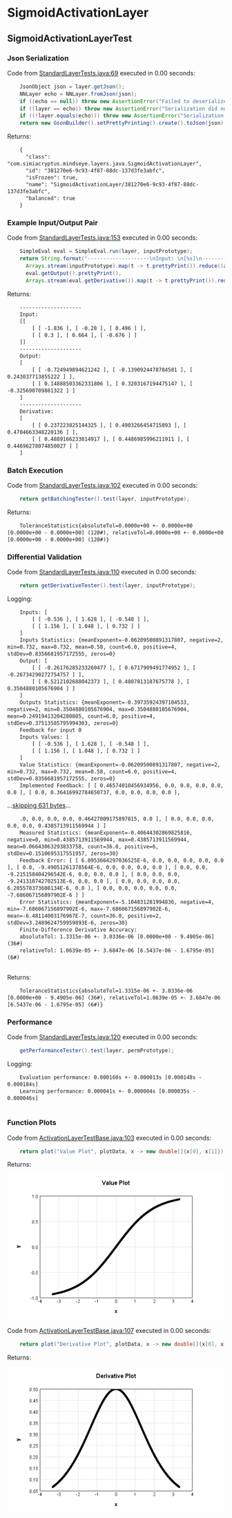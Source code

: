 # SigmoidActivationLayer
## SigmoidActivationLayerTest
### Json Serialization
Code from [StandardLayerTests.java:69](../../../../../../../src/main/java/com/simiacryptus/mindseye/test/StandardLayerTests.java#L69) executed in 0.00 seconds: 
```java
    JsonObject json = layer.getJson();
    NNLayer echo = NNLayer.fromJson(json);
    if ((echo == null)) throw new AssertionError("Failed to deserialize");
    if ((layer == echo)) throw new AssertionError("Serialization did not copy");
    if ((!layer.equals(echo))) throw new AssertionError("Serialization not equal");
    return new GsonBuilder().setPrettyPrinting().create().toJson(json);
```

Returns: 

```
    {
      "class": "com.simiacryptus.mindseye.layers.java.SigmoidActivationLayer",
      "id": "381270e6-9c93-4f87-88dc-137d3fe3abfc",
      "isFrozen": true,
      "name": "SigmoidActivationLayer/381270e6-9c93-4f87-88dc-137d3fe3abfc",
      "balanced": true
    }
```



### Example Input/Output Pair
Code from [StandardLayerTests.java:153](../../../../../../../src/main/java/com/simiacryptus/mindseye/test/StandardLayerTests.java#L153) executed in 0.00 seconds: 
```java
    SimpleEval eval = SimpleEval.run(layer, inputPrototype);
    return String.format("--------------------\nInput: \n[%s]\n--------------------\nOutput: \n%s\n--------------------\nDerivative: \n%s",
      Arrays.stream(inputPrototype).map(t -> t.prettyPrint()).reduce((a, b) -> a + ",\n" + b).get(),
      eval.getOutput().prettyPrint(),
      Arrays.stream(eval.getDerivative()).map(t -> t.prettyPrint()).reduce((a, b) -> a + ",\n" + b).get());
```

Returns: 

```
    --------------------
    Input: 
    [[
    	[ [ -1.836 ], [ -0.28 ], [ 0.496 ] ],
    	[ [ 0.3 ], [ 0.664 ], [ -0.676 ] ]
    ]]
    --------------------
    Output: 
    [
    	[ [ -0.724949894621242 ], [ -0.1390924478784581 ], [ 0.243037713855222 ] ],
    	[ [ 0.14888503362331806 ], [ 0.3203167194475147 ], [ -0.325690709881322 ] ]
    ]
    --------------------
    Derivative: 
    [
    	[ [ 0.237223825144325 ], [ 0.4903266454715893 ], [ 0.4704663348220136 ] ],
    	[ [ 0.4889166233814917 ], [ 0.4486985996211911 ], [ 0.44696278074850027 ] ]
    ]
```



### Batch Execution
Code from [StandardLayerTests.java:102](../../../../../../../src/main/java/com/simiacryptus/mindseye/test/StandardLayerTests.java#L102) executed in 0.00 seconds: 
```java
    return getBatchingTester().test(layer, inputPrototype);
```

Returns: 

```
    ToleranceStatistics{absoluteTol=0.0000e+00 +- 0.0000e+00 [0.0000e+00 - 0.0000e+00] (120#), relativeTol=0.0000e+00 +- 0.0000e+00 [0.0000e+00 - 0.0000e+00] (120#)}
```



### Differential Validation
Code from [StandardLayerTests.java:110](../../../../../../../src/main/java/com/simiacryptus/mindseye/test/StandardLayerTests.java#L110) executed in 0.00 seconds: 
```java
    return getDerivativeTester().test(layer, inputPrototype);
```
Logging: 
```
    Inputs: [
    	[ [ -0.536 ], [ 1.628 ], [ -0.548 ] ],
    	[ [ 1.156 ], [ 1.048 ], [ 0.732 ] ]
    ]
    Inputs Statistics: {meanExponent=-0.06209500891317807, negative=2, min=0.732, max=0.732, mean=0.58, count=6.0, positive=4, stdDev=0.8356681957172555, zeros=0}
    Output: [
    	[ [ -0.26176285233260477 ], [ 0.6717909491774952 ], [ -0.26734290272754757 ] ],
    	[ [ 0.5212102688042373 ], [ 0.4807813187675778 ], [ 0.3504880105676904 ] ]
    ]
    Outputs Statistics: {meanExponent=-0.39735924397104533, negative=2, min=0.3504880105676904, max=0.3504880105676904, mean=0.24919413204280805, count=6.0, positive=4, stdDev=0.37513585795994303, zeros=0}
    Feedback for input 0
    Inputs Values: [
    	[ [ -0.536 ], [ 1.628 ], [ -0.548 ] ],
    	[ [ 1.156 ], [ 1.048 ], [ 0.732 ] ]
    ]
    Value Statistics: {meanExponent=-0.06209500891317807, negative=2, min=0.732, max=0.732, mean=0.58, count=6.0, positive=4, stdDev=0.8356681957172555, zeros=0}
    Implemented Feedback: [ [ 0.46574010456934956, 0.0, 0.0, 0.0, 0.0, 0.0 ], [ 0.0, 0.36416992784650737, 0.0, 0.0, 0.0, 0.0 ],
```
...[skipping 631 bytes](etc/100.txt)...
```
    .0, 0.0, 0.0, 0.0, 0.46427009175897815, 0.0 ], [ 0.0, 0.0, 0.0, 0.0, 0.0, 0.4385713911569944 ] ]
    Measured Statistics: {meanExponent=-0.40644302869825816, negative=0, min=0.4385713911569944, max=0.4385713911569944, mean=0.06643063293833758, count=36.0, positive=6, stdDev=0.1510695317551957, zeros=30}
    Feedback Error: [ [ 6.0953664297036525E-6, 0.0, 0.0, 0.0, 0.0, 0.0 ], [ 0.0, -9.49051261378564E-6, 0.0, 0.0, 0.0, 0.0 ], [ 0.0, 0.0, -9.215158404296542E-6, 0.0, 0.0, 0.0 ], [ 0.0, 0.0, 0.0, -9.241310742702513E-6, 0.0, 0.0 ], [ 0.0, 0.0, 0.0, 0.0, 6.205578373608134E-6, 0.0 ], [ 0.0, 0.0, 0.0, 0.0, 0.0, -7.686067156897902E-6 ] ]
    Error Statistics: {meanExponent=-5.104831281994836, negative=4, min=-7.686067156897902E-6, max=-7.686067156897902E-6, mean=-6.48114003176967E-7, count=36.0, positive=2, stdDev=3.2489624759959893E-6, zeros=30}
    Finite-Difference Derivative Accuracy:
    absoluteTol: 1.3315e-06 +- 3.0336e-06 [0.0000e+00 - 9.4905e-06] (36#)
    relativeTol: 1.0639e-05 +- 3.6847e-06 [6.5437e-06 - 1.6795e-05] (6#)
    
```

Returns: 

```
    ToleranceStatistics{absoluteTol=1.3315e-06 +- 3.0336e-06 [0.0000e+00 - 9.4905e-06] (36#), relativeTol=1.0639e-05 +- 3.6847e-06 [6.5437e-06 - 1.6795e-05] (6#)}
```



### Performance
Code from [StandardLayerTests.java:120](../../../../../../../src/main/java/com/simiacryptus/mindseye/test/StandardLayerTests.java#L120) executed in 0.00 seconds: 
```java
    getPerformanceTester().test(layer, permPrototype);
```
Logging: 
```
    Evaluation performance: 0.000160s +- 0.000013s [0.000148s - 0.000184s]
    Learning performance: 0.000041s +- 0.000004s [0.000035s - 0.000046s]
    
```

### Function Plots
Code from [ActivationLayerTestBase.java:103](../../../../../../../src/test/java/com/simiacryptus/mindseye/layers/java/ActivationLayerTestBase.java#L103) executed in 0.00 seconds: 
```java
    return plot("Value Plot", plotData, x -> new double[]{x[0], x[1]});
```

Returns: 

![Result](etc/test.44.png)



Code from [ActivationLayerTestBase.java:107](../../../../../../../src/test/java/com/simiacryptus/mindseye/layers/java/ActivationLayerTestBase.java#L107) executed in 0.00 seconds: 
```java
    return plot("Derivative Plot", plotData, x -> new double[]{x[0], x[2]});
```

Returns: 

![Result](etc/test.45.png)



